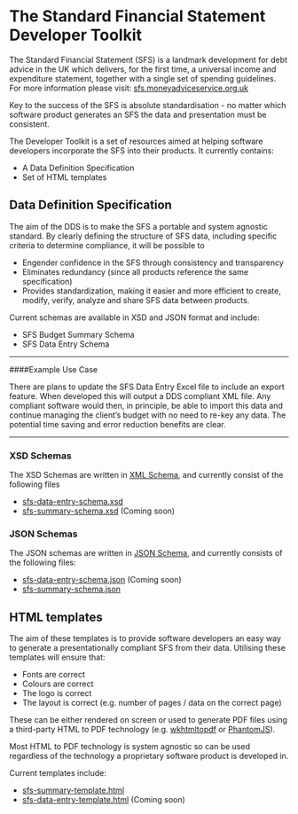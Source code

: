 # The Standard Financial Statement Developer Toolkit

The Standard Financial Statement (SFS) is a landmark development for debt advice in the UK which delivers, for the first time, a universal income and expenditure statement, together with a single set of spending guidelines. For more information please visit: [sfs.moneyadviceservice.org.uk](https://sfs.moneyadviceservice.org.uk/en/what-is-the-standard-financial-statement)

Key to the success of the SFS is absolute standardisation - no matter which software product generates an SFS the data and presentation must be consistent.

The Developer Toolkit is a set of resources aimed at helping software developers incorporate the SFS into their products. It currently contains:

- A Data Definition Specification
- Set of HTML templates

## Data Definition Specification
The aim of the DDS is to make the SFS a portable and system agnostic standard. By clearly defining the structure of SFS data, including specific criteria to determine compliance, it will be possible to

- Engender confidence in the SFS through consistency and transparency
- Eliminates redundancy (since all products reference the same specification)
- Provides standardization, making it easier and more efficient to create, modify, verify,
analyze and share SFS data between products.

Current schemas are available in XSD and JSON format and include:

- SFS Budget Summary Schema
- SFS Data Entry Schema

---
####Example Use Case

There are plans to update the SFS Data Entry Excel file to include an export feature. When developed this will output a DDS compliant XML file. Any compliant software would then, in principle, be able to import this data and continue managing the client’s budget with no need to re-key any data. The potential time saving and error reduction benefits are clear.

---

### XSD Schemas

The XSD Schemas are written in [XML Schema](https://www.w3.org/2001/XMLSchema), and currently consist of the following files

- [sfs-data-entry-schema.xsd](/dds/v1/xsd/sfs-data-entry-schema.xsd)
- [sfs-summary-schema.xsd](/dds/v1/xsd/sfs-summary-schema.xsd) (Coming soon)

### JSON Schemas

The JSON schemas are written in [JSON Schema](http://json-schema.org/), and currently consists of the following files:

- [sfs-data-entry-schema.json](/dds/v1/json/sfs-data-entry-schema.json) (Coming soon)
- [sfs-summary-schema.json](/dds/v1/json/sfs-summary-schema.json)


## HTML templates
The aim of these templates is to provide software developers an easy way to generate a presentationally compliant SFS from their data. Utilising these templates will ensure that:

- Fonts are correct
- Colours are correct
- The logo is correct
- The layout is correct (e.g. number of pages / data on the correct page)

These can be either rendered on screen or used to generate PDF files using a third-party HTML to
PDF technology (e.g. [wkhtmltopdf](https://wkhtmltopdf.org/) or [PhantomJS](http://phantomjs.org/)).

Most HTML to PDF technology is system agnostic so can be used regardless of the technology a
proprietary software product is developed in.

Current templates include:

- [sfs-summary-template.html](/html/sfs-summary-template.html)
- [sfs-data-entry-template.html](/html/sfs-data-entry-template.html) (Coming soon)



 



